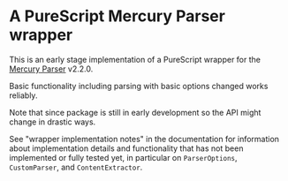 # A PureScript Mercury Parser wrapper

This is an early stage implementation of a PureScript wrapper for the [Mercury Parser](https://github.com/postlight/mercury-parser) v2.2.0.

Basic functionality including parsing with basic options changed works reliably.

Note that since package is still in early development so the API might change in drastic ways.

See "wrapper implementation notes" in the documentation for information about implementation details and functionality that has not been implemented or fully tested yet, in particular on `ParserOptions`, `CustomParser`, and `ContentExtractor`.
